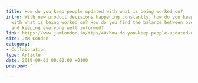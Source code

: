 ```yaml
---
title: How do you keep people updated with what is being worked on?
intro: With new product decisions happening constantly, how do you keep people updated
  with what is being worked on? How do you find the balance between over-documenting
  and keeping everyone well informed?
link: https://www.jamlondon.io/tips/40/how-do-you-keep-people-updated-with-what-is-being-worked-on
site: JAM London
category:
- Collaboration
type: Article
date: 2019-09-03 00:00:00 +0100
preview: ''

---
```

